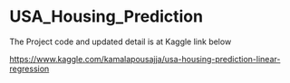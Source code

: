 # USA_Housing_Prediction

The Project code and updated detail is at Kaggle link below 

https://www.kaggle.com/kamalapousajja/usa-housing-prediction-linear-regression
